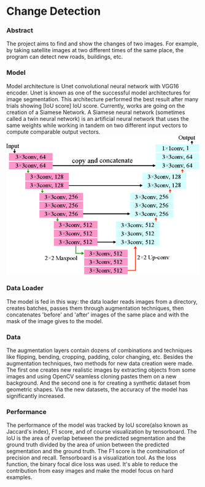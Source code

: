 # Change Detection
### Abstract
The project aims to find and show the changes of two images. For example, by taking satellite images at two different times of the same place, 
the program can detect new roads, buildings, etc. 

### Model
Model architecture is Unet convolutional neural network with VGG16 encoder. 
Unet is known as one of the successful model architectures for image segmentation.
This architecture performed the best result after many trials showing [IoU score] IoU score. 
Currently, works are going on the creation of a Siamese Network.
A Siamese neural network (sometimes called a twin neural network) is an artificial neural network that uses the same weights while working in tandem on two different input vectors to compute comparable output vectors.
![architecture](https://github.com/Dav00Arm/Change_Detection_Post/blob/main/images/architecture.jpg)


### Data Loader
The model is fed in this way: the data loader reads images from a directory, creates batches,
passes them through augmentation techniques, then concatenates 'before' and 'after' images of the same place and with the mask of the image gives to the model.

### Data
The augmentation layers contain dozens of combinations and techniques like flipping, bending, cropping, padding, color changing, etc.
Besides the augmentation techniques, two methods for new data creation were made. 
The first one creates new realistic images by extracting objects from some images and using OpenCV seamless cloning pastes them on a new background. And the second one is for creating a synthetic dataset from geometric shapes. 
Via the new datasets, the accuracy of the model has significantly increased. 

### Performance
The performance of the model was tracked by IoU score(also known as Jaccard's index), F1 score, and of course visualization by tensorboard. 
The IoU is the area of overlap between the predicted segmentation and the ground truth divided by the area of union between the predicted segmentation and the ground truth. 
The F1 score is the combination of precision and recall.  Tensorboard is a visualization tool. 
As the loss function, the binary focal dice loss was used. It's able to reduce the contribution from easy images and make the model focus on hard examples. 

